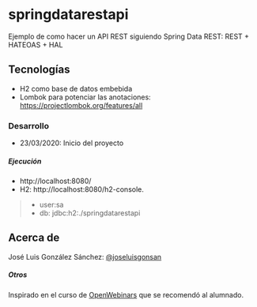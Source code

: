 # springdatarestapi
Ejemplo de como hacer un API REST siguiendo Spring Data REST: REST + HATEOAS + HAL

## Tecnologías
* H2 como base de datos embebida
* Lombok para potenciar las anotaciones: https://projectlombok.org/features/all



### Desarrollo
* 23/03/2020: Inicio del proyecto


##### Ejecución
* http://localhost:8080/
* H2: http://localhost:8080/h2-console. 
> * user:sa
> * db: jdbc:h2:./springdatarestapi

## Acerca de
José Luis González Sánchez: [@joseluisgonsan](https://twitter.com/joseluisgonsan)

##### Otros
Inspirado en el curso de [OpenWebinars](https://openwebinars.net/cursos/api-rest-spring-boot-avanzado/) que se recomendó al alumnado.

